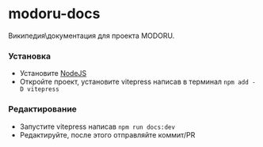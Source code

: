 # modoru-docs
Википедия\документация для проекта MODORU.

### Установка
- Установите [NodeJS](https://nodejs.org)
- Откройте проект, установите vitepress написав в терминал `npm add -D vitepress`

### Редактирование
- Запустите vitepress написав `npm run docs:dev`
- Редактируйте, после этого отправляйте коммит/PR